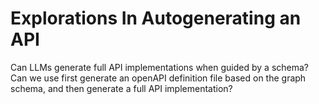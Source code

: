 Explorations In Autogenerating an API
======================================

Can LLMs generate full API implementations when guided by a schema?
Can we use first generate an openAPI definition file based on the 
graph schema, and then generate a full API implementation? 

